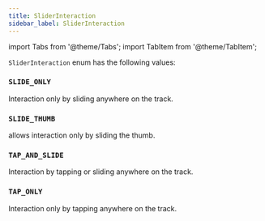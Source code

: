 ```yaml
---
title: SliderInteraction
sidebar_label: SliderInteraction
---
```


import Tabs from '@theme/Tabs';
import TabItem from '@theme/TabItem';

`SliderInteraction` enum has the following values:

### `SLIDE_ONLY`

Interaction only by sliding anywhere on the track.

### `SLIDE_THUMB`

allows interaction only by sliding the thumb.

### `TAP_AND_SLIDE`

Interaction by tapping or sliding anywhere on the track.

### `TAP_ONLY`

Interaction only by tapping anywhere on the track.

